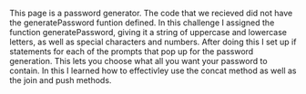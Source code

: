 This page is a password generator. The code that we recieved did not have the generatePassword funtion defined. In this challenge I assigned the function generatePassword, giving it a string of uppercase and lowercase letters, as well as special characters and numbers. After doing this I set up if statements for each of the prompts that pop up for the password generation. This lets you choose what all you want your password to contain. In this I learned how to effectivley use the concat method as well as the join and push methods.
